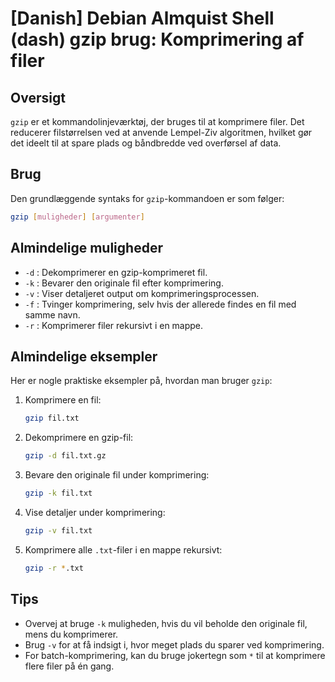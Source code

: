 # [Danish] Debian Almquist Shell (dash) gzip brug: Komprimering af filer

## Oversigt
`gzip` er et kommandolinjeværktøj, der bruges til at komprimere filer. Det reducerer filstørrelsen ved at anvende Lempel-Ziv algoritmen, hvilket gør det ideelt til at spare plads og båndbredde ved overførsel af data.

## Brug
Den grundlæggende syntaks for `gzip`-kommandoen er som følger:

```bash
gzip [muligheder] [argumenter]
```

## Almindelige muligheder
- `-d` : Dekomprimerer en gzip-komprimeret fil.
- `-k` : Bevarer den originale fil efter komprimering.
- `-v` : Viser detaljeret output om komprimeringsprocessen.
- `-f` : Tvinger komprimering, selv hvis der allerede findes en fil med samme navn.
- `-r` : Komprimerer filer rekursivt i en mappe.

## Almindelige eksempler
Her er nogle praktiske eksempler på, hvordan man bruger `gzip`:

1. Komprimere en fil:
   ```bash
   gzip fil.txt
   ```

2. Dekomprimere en gzip-fil:
   ```bash
   gzip -d fil.txt.gz
   ```

3. Bevare den originale fil under komprimering:
   ```bash
   gzip -k fil.txt
   ```

4. Vise detaljer under komprimering:
   ```bash
   gzip -v fil.txt
   ```

5. Komprimere alle `.txt`-filer i en mappe rekursivt:
   ```bash
   gzip -r *.txt
   ```

## Tips
- Overvej at bruge `-k` muligheden, hvis du vil beholde den originale fil, mens du komprimerer.
- Brug `-v` for at få indsigt i, hvor meget plads du sparer ved komprimering.
- For batch-komprimering, kan du bruge jokertegn som `*` til at komprimere flere filer på én gang.